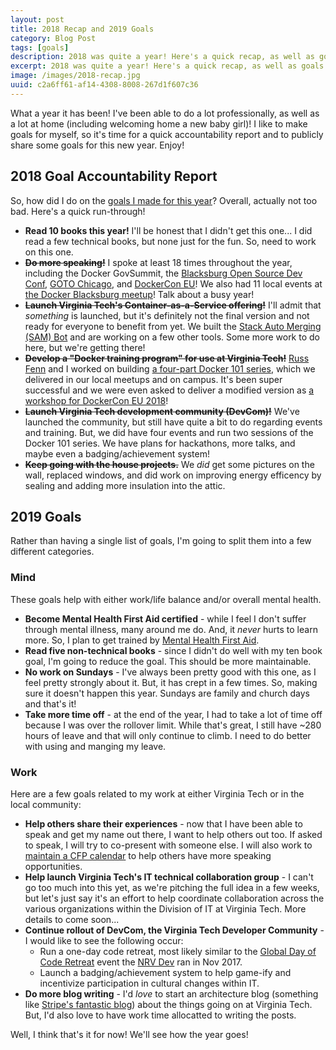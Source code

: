 ```yaml
---
layout: post
title: 2018 Recap and 2019 Goals
category: Blog Post
tags: [goals]
description: 2018 was quite a year! Here's a quick recap, as well as goals for the upcoming year!
excerpt: 2018 was quite a year! Here's a quick recap, as well as goals for the upcoming year!
image: /images/2018-recap.jpg
uuid: c2a6ff61-af14-4308-8008-267d1f607c36
---
```


What a year it has been! I've been able to do a lot professionally, as well as a lot at home (including welcoming home a new baby girl)! I like to make goals for myself, so it's time for a quick accountability report and to publicly share some goals for this new year. Enjoy!


## 2018 Goal Accountability Report

So, how did I do on the [goals I made for this year](/2018/01/2017-recap/)? Overall, actually not too bad. Here's a quick run-through!

- **Read 10 books this year!** I'll be honest that I didn't get this one... I did read a few technical books, but none just for the fun. So, need to work on this one.
- ~~**Do more speaking!**~~ I spoke at least 18 times throughout the year, including the Docker GovSummit, the [Blacksburg Open Source Dev Conf](/2018/04/collaborating-with-docker/), [GOTO Chicago](/2018/07/goto-chicago-dino-apps-deserve-love-too/), and [DockerCon EU](/2018/12/dockercon-app-in-a-box-with-docker-app/)! We also had 11 local events at [the Docker Blacksburg meetup](https://events.docker.com/blacksburg/)! Talk about a busy year!
- ~~**Launch Virginia Tech's Container-as-a-Service offering!**~~ I'll admit that _something_ is launched, but it's definitely not the final version and not ready for everyone to benefit from yet. We built the [Stack Auto Merging (SAM) Bot](/2018/04/you-build-it-you-run-it-with-docker-and-sam/) and are working on a few other tools. Some more work to do here, but we're getting there!
- ~~**Develop a "Docker training program" for use at Virginia Tech!**~~ [Russ Fenn](https://twitter.com/russellfenn) and I worked on building [a four-part Docker 101 series](https://devcom.it.vt.edu/training/docker-101-series), which we delivered in our local meetups and on campus. It's been super successful and we were even asked to deliver a modified version as [a workshop for DockerCon EU 2018](/2018/12/container-101/)!
- ~~**Launch Virginia Tech development community (DevCom)!**~~ We've launched the community, but still have quite a bit to do regarding events and training. But, we did have four events and run two sessions of the Docker 101 series. We have plans for hackathons, more talks, and maybe even a badging/achievement system!
- ~~**Keep going with the house projects.**~~ We _did_ get some pictures on the wall, replaced windows, and did work on improving energy efficency by sealing and adding more insulation into the attic.


## 2019 Goals

Rather than having a single list of goals, I'm going to split them into a few different categories.

### Mind

These goals help with either work/life balance and/or overall mental health.

- **Become Mental Health First Aid certified** - while I feel I don't suffer through mental illness, many around me do. And, it _never_ hurts to learn more. So, I plan to get trained by [Mental Health First Aid](https://mentalhealthfirstaid.org).
- **Read five non-technical books** - since I didn't do well with my ten book goal, I'm going to reduce the goal. This should be more maintainable.
- **No work on Sundays** - I've always been pretty good with this one, as I feel pretty strongly about it. But, it has crept in a few times. So, making sure it doesn't happen this year. Sundays are family and church days and that's it!
- **Take more time off** - at the end of the year, I had to take a lot of time off because I was over the rollover limit. While that's great, I still have ~280 hours of leave and that will only continue to climb. I need to do better with using and manging my leave.


### Work

Here are a few goals related to my work at either Virginia Tech or in the local community:

- **Help others share their experiences** - now that I have been able to speak and get my name out there, I want to help others out too. If asked to speak, I will try to co-present with someone else. I will also work to [maintain a CFP calendar](https://github.com/mikesir87/nrv-cfp-calendar) to help others have more speaking opportunities.
- **Help launch Virginia Tech's IT technical collaboration group** - I can't go too much into this yet, as we're pitching the full idea in a few weeks, but let's just say it's an effort to help coordinate collaboration across the various organizations within the Division of IT at Virginia Tech. More details to come soon...
- **Continue rollout of DevCom, the Virginia Tech Developer Community** - I would like to see the following occur:
  - Run a one-day code retreat, most likely similar to the [Global Day of Code Retreat](https://www.eventbrite.com/e/nrv-dev-2018-global-day-of-code-retreat-tickets-51572497729) event the [NRV Dev](https://nrvdev.com) ran in Nov 2017.
  - Launch a badging/achievement system to help game-ify and incentivize participation in cultural changes within IT.
- **Do more blog writing** - I'd _love_ to start an architecture blog (something like [Stripe's fantastic blog](https://stripe.com/blog)) about the things going on at Virginia Tech. But, I'd also love to have work time allocatted to writing the posts.

Well, I think that's it for now! We'll see how the year goes!